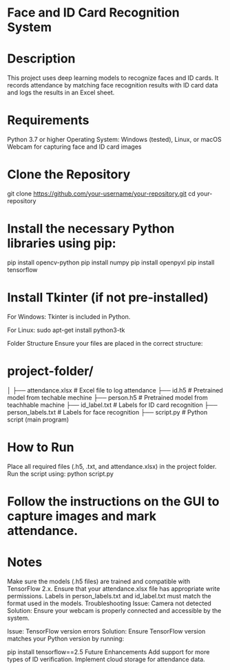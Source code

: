 # Face and ID Card Recognition System
# Description
This project uses deep learning models to recognize faces and ID cards. It records attendance by matching face recognition results with ID card data and logs the results in an Excel sheet.

# Requirements
Python 3.7 or higher
Operating System: Windows (tested), Linux, or macOS
Webcam for capturing face and ID card images

# Clone the Repository
git clone https://github.com/your-username/your-repository.git
cd your-repository

# Install the necessary Python libraries using pip:
pip install opencv-python
pip install numpy
pip install openpyxl
pip install tensorflow

# Install Tkinter (if not pre-installed)
For Windows: Tkinter is included in Python.

For Linux: sudo apt-get install python3-tk

Folder Structure
Ensure your files are placed in the correct structure:

# project-folder/
│
├── attendance.xlsx               # Excel file to log attendance
├── id.h5                         # Pretrained model from techable mechine
├── person.h5                     # Pretrained model from teachhable machine
├── id_label.txt                  # Labels for ID card recognition
├── person_labels.txt             # Labels for face recognition
├── script.py                     # Python script (main program)
# How to Run
Place all required files (.h5, .txt, and attendance.xlsx) in the project folder.
Run the script using:
python script.py
# Follow the instructions on the GUI to capture images and mark attendance.
# Notes
Make sure the models (.h5 files) are trained and compatible with TensorFlow 2.x.
Ensure that your attendance.xlsx file has appropriate write permissions.
Labels in person_labels.txt and id_label.txt must match the format used in the models.
Troubleshooting
Issue: Camera not detected
Solution: Ensure your webcam is properly connected and accessible by the system.

Issue: TensorFlow version errors
Solution: Ensure TensorFlow version matches your Python version by running:

pip install tensorflow==2.5
Future Enhancements
Add support for more types of ID verification.
Implement cloud storage for attendance data.
